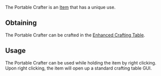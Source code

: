 The Portable Crafter is an [Item](https://github.com/TheBusyBiscuit/Slimefun4/wiki/Items) that has a unique use.

## Obtaining
The Portable Crafter can be crafted in the [Enhanced Crafting Table](https://github.com/TheBusyBiscuit/Slimefun4/wiki/Enhanced-Crafting-Table).

## Usage
The Portable Crafter can be used while holding the item by right clicking. Upon right clicking, the item will open up a standard crafting table GUI.
